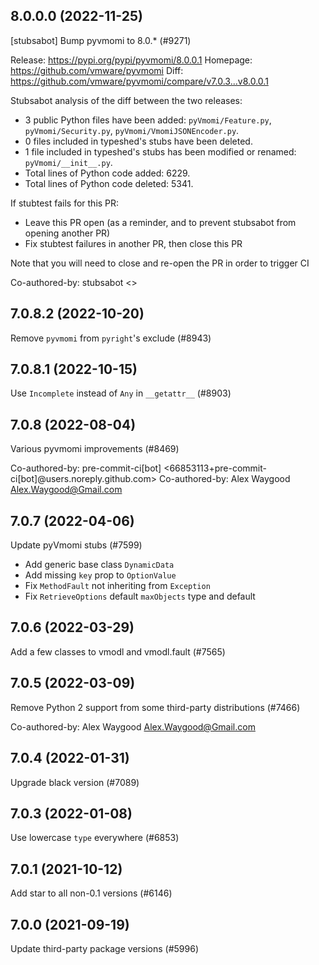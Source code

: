 ## 8.0.0.0 (2022-11-25)

[stubsabot] Bump pyvmomi to 8.0.* (#9271)

Release: https://pypi.org/pypi/pyvmomi/8.0.0.1
Homepage: https://github.com/vmware/pyvmomi
Diff: https://github.com/vmware/pyvmomi/compare/v7.0.3...v8.0.0.1

Stubsabot analysis of the diff between the two releases:
 - 3 public Python files have been added: `pyVmomi/Feature.py`, `pyVmomi/Security.py`, `pyVmomi/VmomiJSONEncoder.py`.
 - 0 files included in typeshed's stubs have been deleted.
 - 1 file included in typeshed's stubs has been modified or renamed: `pyVmomi/__init__.py`.
 - Total lines of Python code added: 6229.
 - Total lines of Python code deleted: 5341.

If stubtest fails for this PR:
- Leave this PR open (as a reminder, and to prevent stubsabot from opening another PR)
- Fix stubtest failures in another PR, then close this PR

Note that you will need to close and re-open the PR in order to trigger CI

Co-authored-by: stubsabot <>

## 7.0.8.2 (2022-10-20)

Remove `pyvmomi` from `pyright`'s exclude (#8943)

## 7.0.8.1 (2022-10-15)

Use `Incomplete` instead of `Any` in `__getattr__` (#8903)

## 7.0.8 (2022-08-04)

Various pyvmomi improvements (#8469)

Co-authored-by: pre-commit-ci[bot] <66853113+pre-commit-ci[bot]@users.noreply.github.com>
Co-authored-by: Alex Waygood <Alex.Waygood@Gmail.com>

## 7.0.7 (2022-04-06)

Update pyVmomi stubs (#7599)

* Add generic base class `DynamicData`
* Add missing `key` prop to `OptionValue`
* Fix `MethodFault` not inheriting from `Exception`
* Fix `RetrieveOptions` default `maxObjects` type and default

## 7.0.6 (2022-03-29)

Add a few classes to vmodl and vmodl.fault (#7565)

## 7.0.5 (2022-03-09)

Remove Python 2 support from some third-party distributions (#7466)

Co-authored-by: Alex Waygood <Alex.Waygood@Gmail.com>

## 7.0.4 (2022-01-31)

Upgrade black version (#7089)

## 7.0.3 (2022-01-08)

Use lowercase `type` everywhere (#6853)

## 7.0.1 (2021-10-12)

Add star to all non-0.1 versions (#6146)

## 7.0.0 (2021-09-19)

Update third-party package versions (#5996)

